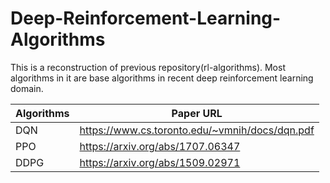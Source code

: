 # Deep-Reinforcement-Learning-Algorithms
This is a reconstruction of previous repository(rl-algorithms). Most algorithms in it are base algorithms in recent deep reinforcement learning domain.  


Algorithms  | Paper URL|
--------- | --------|
DQN  | https://www.cs.toronto.edu/~vmnih/docs/dqn.pdf |
PPO  | https://arxiv.org/abs/1707.06347 |
DDPG  | https://arxiv.org/abs/1509.02971 |

